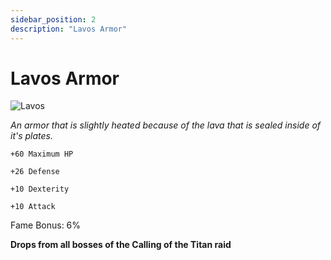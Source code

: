 ```yaml
---
sidebar_position: 2
description: "Lavos Armor"
---
```


# Lavos Armor

![Lavos](https://vwiki.valorserver.com/api/item/picture/lavos%20armor)

<i>An armor that is slightly heated because of the lava that is sealed inside of it's plates.</i>

    +60 Maximum HP
    
    +26 Defense
    
    +10 Dexterity
    
    +10 Attack
    
Fame Bonus: 6%

**Drops from all bosses of the Calling of the Titan raid**
